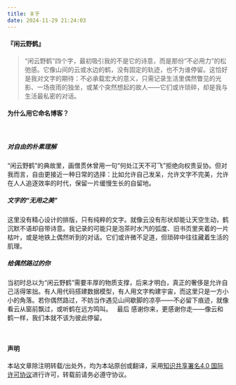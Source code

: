 ```yaml
---
title: 关于
date: 2024-11-29 21:24:03
---
```

#### 『闲云野鹤』
> “闲云野鹤”四个字，最初吸引我的不是它的诗意，而是那份“不必用力”的松弛感。它像山间的云或水边的鹤，没有固定的轨迹，也不为谁停留。这恰好是我对文字的期待：不必承载宏大的意义，只需记录生活里偶然瞥见的光影、一场夜雨的独坐，或某个突然想起的故人——它们或许琐碎，却是我与生活最私密的对话。
&nbsp;
#### 为什么用它命名博客？
&nbsp;
##### 对自由的朴素理解
“闲云野鹤”的典故里，画僧贯休曾用一句“何处江天不可飞”拒绝向权贵妥协。但对我而言，自由更接近一种日常的选择：比如允许自己发呆，允许文字不完美，允许在人人追逐效率的时代，保留一片缓慢生长的自留地。
&nbsp;
##### 文字的“无用之美”
这里没有精心设计的排版，只有纯粹的文字。就像云没有形状却能让天空生动，鹤沉默不语却自带诗意。我记录的可能只是泡茶时水汽的弧度、旧书页里夹着的一片枯叶，或是地铁上偶然听到的对话。它们或许微不足道，但琐碎中往往藏着生活的肌理。
&nbsp;
##### 给偶然路过的你
当初时总以为“闲云野鹤”需要丰厚的物质支撑，后来才明白，真正的奢侈是允许自己活得笨拙。有人用代码搭建数据模型，有人用文字构建宇宙，而这里只是一方小小的角落。若你偶然路过，不妨当作遇见山间歇脚的凉亭——不必留下痕迹，就像看云从窗前飘过，或听鹤在远方鸣叫。
&nbsp;
最后
感谢你来，更感谢你走——像云和鹤一样，我们本就不该为彼此停留。

&nbsp;
#### 声明
本站文章除注明转载/出处外，均为本站原创或翻译，采用[知识共享署名4.0 国际许可协议](https://creativecommons.org/licenses/by-nc-sa/4.0/)进行许可，转载前请务必遵守协议。